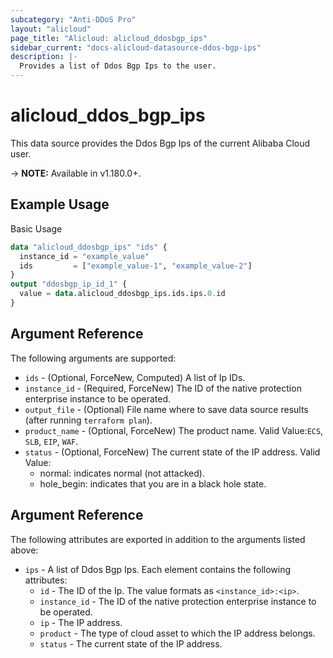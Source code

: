 ```yaml
---
subcategory: "Anti-DDoS Pro"
layout: "alicloud"
page_title: "Alicloud: alicloud_ddosbgp_ips"
sidebar_current: "docs-alicloud-datasource-ddos-bgp-ips"
description: |-
  Provides a list of Ddos Bgp Ips to the user.
---
```


# alicloud\_ddos\_bgp\_ips

This data source provides the Ddos Bgp Ips of the current Alibaba Cloud user.

-> **NOTE:** Available in v1.180.0+.

## Example Usage

Basic Usage

```terraform
data "alicloud_ddosbgp_ips" "ids" {
  instance_id = "example_value"
  ids         = ["example_value-1", "example_value-2"]
}
output "ddosbgp_ip_id_1" {
  value = data.alicloud_ddosbgp_ips.ids.ips.0.id
}
```

## Argument Reference

The following arguments are supported:

* `ids` - (Optional, ForceNew, Computed)  A list of Ip IDs.
* `instance_id` - (Required, ForceNew) The ID of the native protection enterprise instance to be operated.
* `output_file` - (Optional) File name where to save data source results (after running `terraform plan`).
* `product_name` - (Optional, ForceNew) The product name. Valid Value:`ECS`, `SLB`, `EIP`, `WAF`.
* `status` - (Optional, ForceNew) The current state of the IP address. Valid Value:
  - normal: indicates normal (not attacked).
  - hole_begin: indicates that you are in a black hole state.

## Argument Reference

The following attributes are exported in addition to the arguments listed above:

* `ips` - A list of Ddos Bgp Ips. Each element contains the following attributes:
	* `id` - The ID of the Ip. The value formats as `<instance_id>:<ip>`.
	* `instance_id` - The ID of the native protection enterprise instance to be operated.
	* `ip` - The IP address.
	* `product` - The type of cloud asset to which the IP address belongs.
	* `status` - The current state of the IP address.